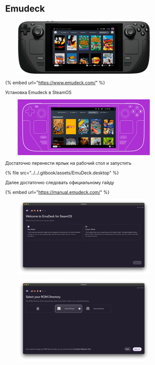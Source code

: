 # Emudeck

<figure><img src="../../.gitbook/assets/image (8).png" alt=""><figcaption></figcaption></figure>

{% embed url="https://www.emudeck.com/" %}

Установка Emudeck в SteamOS

<figure><img src="../../.gitbook/assets/image (9).png" alt=""><figcaption></figcaption></figure>

Достаточно перенести ярлык на рабочий стол и запустить

{% file src="../../.gitbook/assets/EmuDeck.desktop" %}

Далее достаточно следовать официальному гайду

{% embed url="https://manual.emudeck.com/" %}

<figure><img src="../../.gitbook/assets/image (10).png" alt=""><figcaption></figcaption></figure>

<figure><img src="../../.gitbook/assets/image (11).png" alt=""><figcaption></figcaption></figure>
